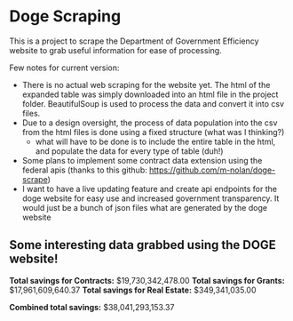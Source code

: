 # Doge Scraping

This is a project to scrape the Department of Government Efficiency website to grab useful information for ease of processing. 

Few notes for current version:
- There is no actual web scraping for the website yet. The html of the expanded table was simply downloaded into an html file in the project folder. BeautifulSoup is used to process the data and convert it into csv files. 
- Due to a design oversight, the process of data population into the csv from the html files is done using a fixed structure (what was I thinking?)
    - what will have to be done is to include the entire table in the html, and populate the data for every type of table (duh!)
- Some plans to implement some contract data extension using the federal apis (thanks to this github: https://github.com/m-nolan/doge-scrape)
- I want to have a live updating feature and create api endpoints for the doge website for easy use and increased government transparency. It would just be a bunch of json files what are generated by the doge website

## Some interesting data grabbed using the DOGE website!

<b>Total savings for Contracts:</b> $19,730,342,478.00
<b>Total savings for Grants:</b> $17,961,609,640.37
<b>Total savings for Real Estate:</b> $349,341,035.00

<b>Combined total savings:</b> $38,041,293,153.37